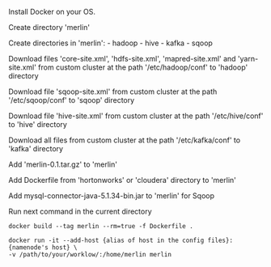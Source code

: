 Install Docker on your OS.

Create directory 'merlin'

Create directories in 'merlin':
    - hadoop
    - hive
    - kafka
    - sqoop

Download files 'core-site.xml', 'hdfs-site.xml', 'mapred-site.xml' and 'yarn-site.xml'
    from custom cluster at the path '/etc/hadoop/conf' to 'hadoop' directory

Download file 'sqoop-site.xml'
    from custom cluster at the path '/etc/sqoop/conf' to 'sqoop' directory

Download file 'hive-site.xml'
    from custom cluster at the path '/etc/hive/conf' to 'hive' directory

Download all files from custom cluster at the path '/etc/kafka/conf' to 'kafka' directory

Add 'merlin-0.1.tar.gz' to 'merlin'

Add Dockerfile from 'hortonworks' or 'cloudera' directory to 'merlin'

Add mysql-connector-java-5.1.34-bin.jar to 'merlin' for Sqoop

Run next command in the current directory

    docker build --tag merlin --rm=true -f Dockerfile .

    docker run -it --add-host {alias of host in the config files}:{namenode's host} \
    -v /path/to/your/worklow/:/home/merlin merlin

